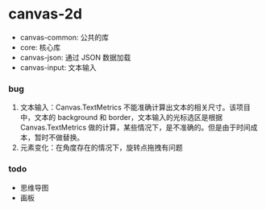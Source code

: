 # canvas-2d

- canvas-common: 公共的库
- core: 核心库
- canvas-json: 通过 JSON 数据加载
- canvas-input: 文本输入

### bug

1. 文本输入：Canvas.TextMetrics 不能准确计算出文本的相关尺寸。该项目中，文本的 background 和 border，文本输入的光标选区是根据 Canvas.TextMetrics 做的计算，某些情况下，是不准确的。但是由于时间成本，暂时不做替换。
2. 元素变化：在角度存在的情况下，旋转点拖拽有问题

### todo

- 思维导图
- 画板
